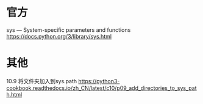 
# 官方

sys — System-specific parameters and functions https://docs.python.org/3/library/sys.html

# 其他

10.9 将文件夹加入到sys.path https://python3-cookbook.readthedocs.io/zh_CN/latest/c10/p09_add_directories_to_sys_path.html
